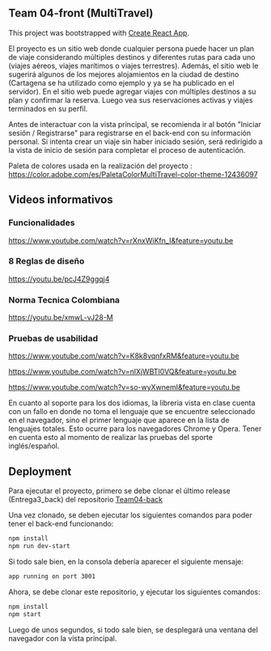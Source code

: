 ## Team 04-front (MultiTravel)


This project was bootstrapped with [Create React App](https://github.com/facebook/create-react-app).

El proyecto es un sitio web donde cualquier persona puede hacer un plan de viaje considerando múltiples destinos y diferentes rutas para cada uno (viajes aéreos, viajes marítimos o viajes terrestres). Además, el sitio web le sugerirá algunos de los mejores alojamientos en la ciudad de destino (Cartagena se ha utilizado como ejemplo y ya se ha publicado en el servidor). En el sitio web puede agregar viajes con múltiples destinos a su plan y confirmar la reserva. Luego vea sus reservaciones activas y viajes terminados en su perfil.

Antes de interactuar con la vista principal, se recomienda ir al botón "Iniciar sesión / Registrarse" para registrarse en el back-end con su información personal. Si intenta crear un viaje sin haber iniciado sesión, será redirigido a la vista de inicio de sesión para completar el proceso de autenticación.

Paleta de colores usada en la realización del proyecto : https://color.adobe.com/es/PaletaColorMultiTravel-color-theme-12436097


## Videos informativos

### Funcionalidades
https://www.youtube.com/watch?v=rXnxWiKfn_I&feature=youtu.be

### 8 Reglas de diseño
https://youtu.be/pcJ4Z9ggqj4

### Norma Tecnica Colombiana
https://youtu.be/xmwL-vJ28-M

### Pruebas de usabilidad
https://www.youtube.com/watch?v=K8k8vqnfxRM&feature=youtu.be

https://www.youtube.com/watch?v=nlXjWBTl0VQ&feature=youtu.be

https://www.youtube.com/watch?v=so-wyXwnemI&feature=youtu.be

En cuanto al soporte para los dos idiomas, la libreria vista en clase cuenta con un fallo en donde no toma el lenguaje que se encuentre seleccionado en el navegador, sino el primer lenguaje que aparece en la lista de lenguajes totales. Esto ocurre para los navegadores Chrome y Opera. Tener en cuenta esto al momento de realizar las pruebas del sporte inglés/español.

## Deployment

Para ejecutar el proyecto, primero se debe clonar el último release (Entrega3_back) del repositorio [Team04-back](https://github.com/isis3710-uniandes/Team04-back)

Una vez clonado, se deben ejecutar los siguientes comandos para poder tener el back-end funcionando:

```bash
npm install
npm run dev-start
```
Si todo sale bien, en la consola debería aparecer el siguiente mensaje:

```bash
app running on port 3001
```
Ahora, se debe clonar este repositorio, y ejecutar los siguientes comandos:

```bash
npm install
npm start
```
Luego de unos segundos, si todo sale bien, se desplegará una ventana del navegador con la vista principal.
